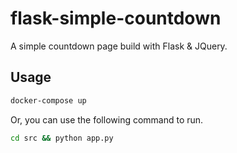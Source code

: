 # flask-simple-countdown

A simple countdown page build with Flask & JQuery.

## Usage

```bash
docker-compose up
```

Or, you can use the following command to run.

```bash
cd src && python app.py
```
